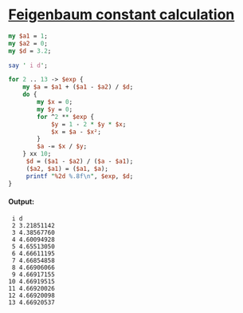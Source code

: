 [1]: https://rosettacode.org/wiki/Feigenbaum_constant_calculation

# [Feigenbaum constant calculation][1]



```perl
my $a1 = 1;
my $a2 = 0;
my $d = 3.2;

say ' i d';

for 2 .. 13 -> $exp {
    my $a = $a1 + ($a1 - $a2) / $d;
    do {
        my $x = 0;
        my $y = 0;
        for ^2 ** $exp {
            $y = 1 - 2 * $y * $x;
            $x = $a - $x²;
        }
        $a -= $x / $y;
    } xx 10;
     $d = ($a1 - $a2) / ($a - $a1);
     ($a2, $a1) = ($a1, $a);
     printf "%2d %.8f\n", $exp, $d;
}
```

#### Output:
```
 i d
 2 3.21851142
 3 4.38567760
 4 4.60094928
 5 4.65513050
 6 4.66611195
 7 4.66854858
 8 4.66906066
 9 4.66917155
10 4.66919515
11 4.66920026
12 4.66920098
13 4.66920537
```
